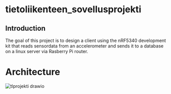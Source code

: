 # tietoliikenteen_sovellusprojekti
## Introduction
The goal of this project is to design a client using the nRF5340 development kit that reads sensordata from an accelerometer and sends it to a database on a linux server via Rasberry Pi router.

# Architecture
![tlprojekti drawio](https://github.com/user-attachments/assets/bd02afb3-1e48-4188-ae43-e8804f641ce4)

